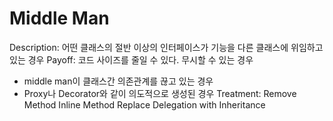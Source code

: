 # Middle Man

Description: 어떤 클래스의 절반 이상의 인터페이스가 기능을 다른 클래스에 위임하고 있는 경우
Payoff: 코드 사이즈를 줄일 수 있다.
무시할 수 있는 경우
- middle man이 클래스간 의존관계를 끊고 있는 경우
- Proxy나 Decorator와 같이 의도적으로 생성된 경우
Treatment: Remove Method
Inline Method
Replace Delegation with Inheritance